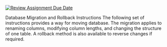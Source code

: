 [![Review Assignment Due Date](https://classroom.github.com/assets/deadline-readme-button-24ddc0f5d75046c5622901739e7c5dd533143b0c8e959d652212380cedb1ea36.svg)](https://classroom.github.com/a/JwSLLxUh)

Database Migration and Rollback Instructions
The following set of instructions provides a way for moving database. The migration applies to renaming columns, modifying column lengths, and changing the structure of one table. A rollback method is also available to reverse changes if required.
